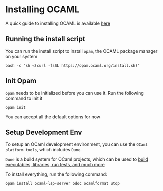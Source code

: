 # Installing OCAML


A quick guide to installing OCAML is available [here](https://ocaml.org/install)


## Running the install script

You can run the install script to install `opam`, the OCAML package manager on your system

```
bash -c "sh <(curl -fsSL https://opam.ocaml.org/install.sh)"
```

## Init Opam

`opam` needs to be initialized before you can use it. Run the following command to init it

```
opam init
```

You can accept all the default options for now

## Setup Development Env

To setup an OCaml development environment, you can use the `OCaml platform tools`, which includes `Dune`.

`Dune` is a build system for OCaml projects, which can be used to [build executables, libraries, run tests, and much more](https://dune.build)

To install everything, run the following command:

```
opam install ocaml-lsp-server odoc ocamlformat utop
```
